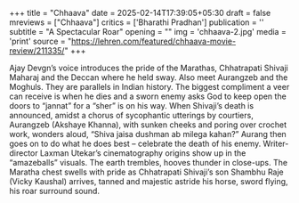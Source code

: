 +++
title = "Chhaava"
date = 2025-02-14T17:39:05+05:30
draft = false
mreviews = ["Chhaava"]
critics = ['Bharathi Pradhan']
publication = ''
subtitle = "A Spectacular Roar"
opening = ""
img = 'chhaava-2.jpg'
media = 'print'
source = "https://lehren.com/featured/chhaava-movie-review/211335/"
+++

Ajay Devgn’s voice introduces the pride of the Marathas, Chhatrapati Shivaji Maharaj and the Deccan where he held sway. Also meet Aurangzeb and the Moghuls. They are parallels in Indian history. The biggest compliment a veer can receive is when he dies and a sworn enemy asks God to keep open the doors to “jannat” for a “sher” is on his way. When Shivaji’s death is announced, amidst a chorus of sycophantic utterings by courtiers, Aurangzeb (Akshaye Khanna), with sunken cheeks and poring over crochet work, wonders aloud, “Shiva jaisa dushman ab milega kahan?” Aurang then goes on to do what he does best – celebrate the death of his enemy. Writer-director Laxman Utekar’s cinematography origins show up in the “amazeballs” visuals. The earth trembles, hooves thunder in close-ups. The Maratha chest swells with pride as Chhatrapati Shivaji’s son Shambhu Raje (Vicky Kaushal) arrives, tanned and majestic astride his horse, sword flying, his roar surround sound.
